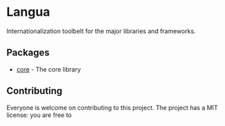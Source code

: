 # Langua

Internationalization toolbelt for the major libraries and frameworks.

## Packages

- [core](https://github.com/valeriobelli/langua/core) - The core library

## Contributing

Everyone is welcome on contributing to this project. The project has a MIT license: you are free to 
